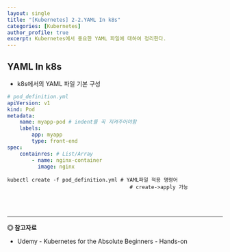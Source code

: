 ```yaml
---
layout: single
title: "[Kubernetes] 2-2.YAML In k8s"
categories: [Kubernetes]
author_profile: true
excerpt: Kubernetes에서 중요한 YAML 파일에 대하여 정리한다.
---
```



## YAML In k8s

- k8s에서의 YAML 파일 기본 구성
```yaml
# pod_definition.yml
apiVersion: v1
kind: Pod
metadata:
    name: myapp-pod # indent를 꼭 지켜주어야함
    labels:
        app: myapp
        type: front-end
spec:
    containres: # List/Array
        - name: nginx-container
          image: nginx
```
```shell
kubectl create -f pod_definition.yml # YAML파일 적용 명령어
                                        # create->apply 가능 
```

<br>
<br>

------------------
**◎ 참고자료**


- Udemy - Kubernetes for the Absolute Beginners - Hands-on






